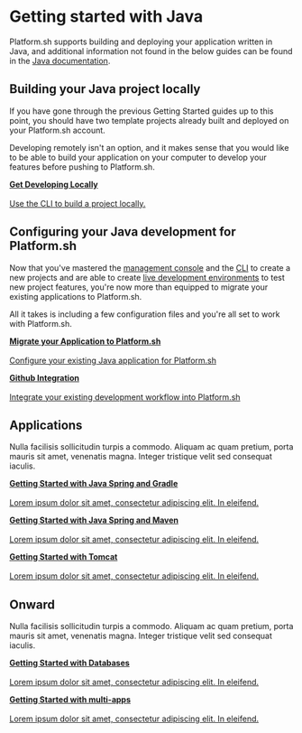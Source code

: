 
# Getting started with Java

Platform.sh supports building and deploying your application written in Java, and additional information not found in the below guides can be found in the [Java documentation](/languages/java.md).

## Building your Java project locally

If you have gone through the previous Getting Started guides up to this point, you should have two template projects already built and deployed on your Platform.sh account.

Developing remotely isn't an option, and it makes sense that you would like to be able to build your application on your computer to develop your features before pushing to Platform.sh.

<html>
<head>
<link rel="stylesheet" href="/styles/styles.css">
</head>
<body>

<a href="/gettingstarted/languages/java/demo/start.html" class="buttongen full"><b>Get Developing Locally</b><br/><br/>Use the CLI to build a project locally.</a>

</body>
</html>

## Configuring your Java development for Platform.sh

Now that you've mastered the [management console](/gettingstarted/first-project.md) and the [CLI](/gettingstarted/next-steps/cli/start.md) to create a new projects and are able to create [live development environments](/gettingstarted/next-steps/dev-envs/start.md) to test new project features, you're now more than equipped to migrate your existing applications to Platform.sh. 

All it takes is including a few configuration files and you're all set to work with Platform.sh.

<html>
<head>
<link rel="stylesheet" href="/styles/styles.css">
</head>
<body>

<a href="/gettingstarted/languages/java/demo/start.html" class="buttongen full"><b>Migrate your Application to Platform.sh</b><br/><br/>Configure your existing Java application for Platform.sh</a>

<a href="/gettingstarted/languages/java/demo/start.html" class="buttongen full"><b>Github Integration</b><br/><br/>Integrate your existing development workflow into Platform.sh</a>

</body>
</html>

## Applications

Nulla facilisis sollicitudin turpis a commodo. Aliquam ac quam pretium, porta mauris sit amet, venenatis magna. Integer tristique velit sed consequat iaculis.

<html>
<head>
<link rel="stylesheet" href="/styles/styles.css">
</head>
<body>

<a href="/gettingstarted/languages/java/demo/start.html" class="buttongen full"><b>Getting Started with Java Spring and Gradle</b><br/><br/>Lorem ipsum dolor sit amet, consectetur adipiscing elit. In eleifend.</a>

<a href="/gettingstarted/languages/java/demo/start.html" class="buttongen full"><b>Getting Started with Java Spring and Maven</b><br/><br/>Lorem ipsum dolor sit amet, consectetur adipiscing elit. In eleifend.</a>

<a href="/gettingstarted/languages/java/demo/start.html" class="buttongen full"><b>Getting Started with Tomcat</b><br/><br/>Lorem ipsum dolor sit amet, consectetur adipiscing elit. In eleifend.</a>

</body>
</html>


## Onward

Nulla facilisis sollicitudin turpis a commodo. Aliquam ac quam pretium, porta mauris sit amet, venenatis magna. Integer tristique velit sed consequat iaculis.

<html>
<head>
<link rel="stylesheet" href="/styles/styles.css">
</head>
<body>


<a href="/gettingstarted/languages/java/demo/start.html" class="buttongen full"><b>Getting Started with Databases</b><br/><br/>Lorem ipsum dolor sit amet, consectetur adipiscing elit. In eleifend.</a>

<a href="/gettingstarted/languages/java/demo/start.html" class="buttongen full"><b>Getting Started with multi-apps</b><br/><br/>Lorem ipsum dolor sit amet, consectetur adipiscing elit. In eleifend.</a>

</body>
</html>

